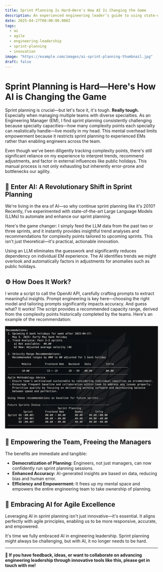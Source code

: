 ```yaml
---
title: Sprint Planning Is Hard—Here's How AI Is Changing the Game
description: An experienced engineering leader’s guide to using state-of-the-art LLMs to streamline and democratize sprint planning across multiple specialty teams.
date: 2025-04-27T00:00:00.000Z
tags:
  - ai
  - agile
  - engineering-leadership
  - sprint-planning
  - innovation
image: "https://example.com/images/ai-sprint-planning-thumbnail.jpg"
draft: false
---
```


# Sprint Planning is Hard—Here's How AI is Changing the Game

Sprint planning is crucial—but let's face it, it's tough. **Really tough.** Especially when managing multiple teams with diverse specialties. As an Engineering Manager (EM), I find sprint planning consistently challenging because specialty capacities—how many complexity points each specialty can realistically handle—live mostly in my head. This mental overhead limits empowerment because it restricts sprint planning to experienced EMs rather than enabling engineers across the team.

Even though we've been diligently tracking complexity points, there's still significant reliance on my experience to interpret trends, recommend adjustments, and factor in external influences like public holidays. This manual process is not only exhausting but inherently error-prone and bottlenecks our agility.

## 🚀 Enter AI: A Revolutionary Shift in Sprint Planning

We're living in the era of AI—so why continue sprint planning like it's 2010? Recently, I've experimented with state-of-the-art Large Language Models (LLMs) to automate and enhance our sprint planning.

Here's the game changer: I simply feed the LLM data from the past two or three sprints, and it instantly provides insightful trend analyses and recommendations for complexity points tailored to upcoming sprints. This isn't just theoretical—it's practical, actionable innovation.

Using an LLM eliminates the guesswork and significantly reduces dependency on individual EM experience. The AI identifies trends we might overlook and automatically factors in adjustments for anomalies such as public holidays.

## ⚙️ How Does It Work?

I wrote a script to call the OpenAI API, carefully crafting prompts to extract meaningful insights. Prompt engineering is key here—choosing the right model and tailoring prompts significantly impacts accuracy. And guess what? It works! The script provides a recommended capacity range, derived from the complexity points historically completed by the teams. Here's an example of the recommendation:

![Insert screenshot here](/images/ai-driven-sprint-planning.png)

## 🌟 Empowering the Team, Freeing the Managers

The benefits are immediate and tangible:

- **Democratization of Planning:** Engineers, not just managers, can now confidently run sprint planning sessions.
- **Enhanced Accuracy:** AI-generated insights are based on data, reducing bias and human error.
- **Efficiency and Empowerment:** It frees up my mental space and empowers the entire engineering team to take ownership of planning.

## 🤖 Embracing AI for Agile Excellence

Leveraging AI in sprint planning isn't just innovative—it's essential. It aligns perfectly with agile principles, enabling us to be more responsive, accurate, and empowered.

It's time we fully embraced AI in engineering leadership. Sprint planning might always be challenging, but with AI, it no longer needs to be hard.

---

**💬 If you have feedback, ideas, or want to collaborate on advancing engineering leadership through innovative tools like this, please get in touch with me!**
